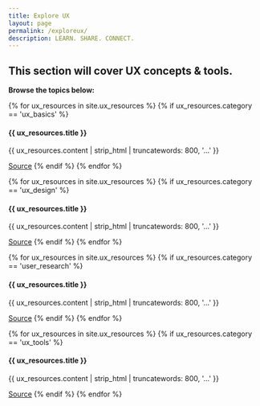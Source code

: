 ```yaml
---
title: Explore UX
layout: page
permalink: /exploreux/
description: LEARN. SHARE. CONNECT.
---
```

## **This section will cover UX concepts & tools.**

**Browse the topics below:**

{% for ux_resources in site.ux_resources %}
{% if ux_resources.category == 'ux_basics' %}
<h4>{{ ux_resources.title }}</h4>
<p>{{ ux_resources.content | strip_html | truncatewords: 800, '...' }}</p>
<a href="{{ ux_resources.source }}" target="_blank">Source</a>
{% endif %}
{% endfor %}

{% for ux_resources in site.ux_resources %}
{% if ux_resources.category == 'ux_design' %}
<h4>{{ ux_resources.title }}</h4>
<p>{{ ux_resources.content | strip_html | truncatewords: 800, '...' }}</p>
<a href="{{ ux_resources.source }}" target="_blank">Source</a>
{% endif %}
{% endfor %}

{% for ux_resources in site.ux_resources %}
{% if ux_resources.category == 'user_research' %}
<h4>{{ ux_resources.title }}</h4>
<p>{{ ux_resources.content | strip_html | truncatewords: 800, '...' }}</p>
<a href="{{ ux_resources.source }}" target="_blank">Source</a>
{% endif %}
{% endfor %}

{% for ux_resources in site.ux_resources %}
{% if ux_resources.category == 'ux_tools' %}
<h4>{{ ux_resources.title }}</h4>
<p>{{ ux_resources.content | strip_html | truncatewords: 800, '...' }}</p>
<a href="{{ ux_resources.source }}" target="_blank">Source</a>
{% endif %}
{% endfor %}
